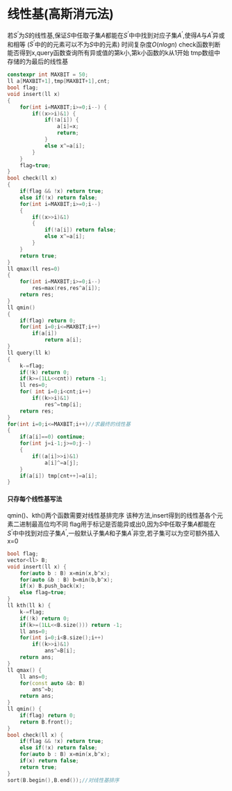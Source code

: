 # 线性基(高斯消元法)

若$S^‘$为$S$的线性基,保证$S$中任取子集$A$都能在$S^‘$中中找到对应子集$A^‘$,使得$A$与$A^‘$异或和相等
($S^‘$中的的元素可以不为$S$中的元素)
时间复杂度$O(nlogn)$
check函数判断能否得到x,query函数查询所有异或值的第k小,第k小函数的k从1开始
tmp数组中存储的为最后的线性基

```c++
constexpr int MAXBIT = 50;
ll a[MAXBIT+1],tmp[MAXBIT+1],cnt;
bool flag;
void insert(ll x)
{
    for(int i=MAXBIT;i>=0;i--) {
        if((x>>i)&1) {
            if(!a[i]) {
                a[i]=x;
                return;
            }
            else x^=a[i];
        }
    }
    flag=true;
}
bool check(ll x)
{
    if(flag && !x) return true;
    else if(!x) return false;
    for(int i=MAXBIT;i>=0;i--)
    {
        if((x>>i)&1)
        {
            if(!a[i]) return false;
            else x^=a[i];
        }
    }
    return true;
}
ll qmax(ll res=0)
{
    for(int i=MAXBIT;i>=0;i--)
        res=max(res,res^a[i]);
    return res;
}
ll qmin()
{
    if(flag) return 0;
    for(int i=0;i<=MAXBIT;i++)
        if(a[i])
            return a[i];
}
ll query(ll k)
{
    k-=flag;
    if(!k) return 0;
    if(k>=(1LL<<cnt)) return -1;
    ll res=0;
    for( int i=0;i<cnt;i++)
        if((k>>i)&1)
            res^=tmp[i];
    return res;
}
for(int i=0;i<=MAXBIT;i++)//求最终的线性基
{
    if(a[i]==0) continue;
    for(int j=i-1;j>=0;j--)
    {
        if((a[i]>>i)&1)
            a[i]^=a[j];
    }
    if(a[i]) tmp[cnt++]=a[i];
}
```

#### 只存每个线性基写法

qmin()、kth()两个函数需要对线性基排完序
该种方法,insert得到的线性基各个元素二进制最高位均不同
flag用于标记是否能异或出0,因为$S$中任取子集$A$都能在$S^‘$中中找到对应子集$A^‘$,一般默认子集$A$和子集$A^‘$非空,若子集可以为空可额外插入x=0

```c++
bool flag;
vector<ll> B;
void insert(ll x) {
    for(auto b : B) x=min(x,b^x);
    for(auto &b : B) b=min(b,b^x);
    if(x) B.push_back(x);
    else flag=true;
}
ll kth(ll k) {
    k-=flag;
    if(!k) return 0;
    if(k>=(1LL<<B.size())) return -1;
    ll ans=0;
    for(int i=0;i<B.size();i++)
        if((k>>i)&1)
            ans^=B[i];
    return ans;
}
ll qmax() {
    ll ans=0;
    for(const auto &b: B)
        ans^=b;
    return ans;
}
ll qmin() {
    if(flag) return 0;
    return B.front();
}
bool check(ll x) {
    if(flag && !x) return true;
    else if(!x) return false;
    for(auto b : B) x=min(x,b^x);
    if(x) return false;
    return true;
}
sort(B.begin(),B.end());//对线性基排序
```

